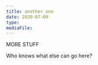 ```yaml
---
title: another one
date: 2020-07-09
type: 
mediaFile: 
---
```

MORE STUFF

Who knows what else can go here?
